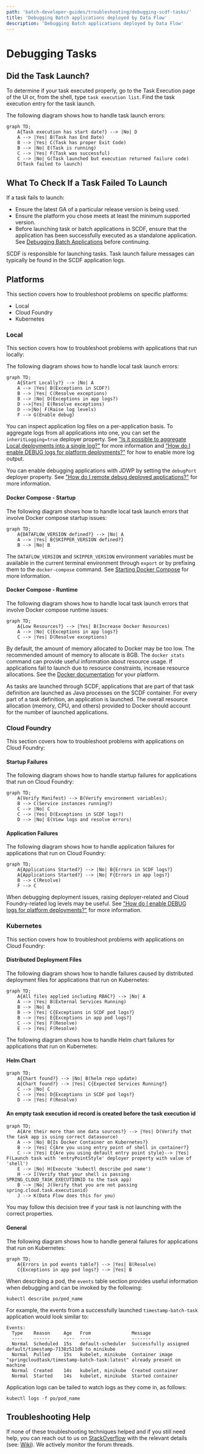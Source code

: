 ```yaml
---
path: 'batch-developer-guides/troubleshooting/debugging-scdf-tasks/'
title: 'Debugging Batch applications deployed by Data Flow'
description: 'Debugging Batch applications deployed by Data Flow'
---
```


# Debugging Tasks

## Did the Task Launch?

To determine if your task executed properly, go to the Task Execution page of the UI or, from the shell, type `task execution list`.
Find the task execution entry for the task launch.

The following diagram shows how to handle task launch errors:

```mermaid
graph TD;
    A{Task execution has start date?} --> |No| D
    A --> |Yes| B(Task has End Date)
	B --> |Yes| C(Task has proper Exit Code)
	B --> |No| E(Task is running)
	C --> |Yes| F(Task was successful)
	C --> |No| G(Task launched but execution returned failure code)
	D(Task failed to launch)

```

## What To Check If a Task Failed To Launch

If a task fails to launch:

- Ensure the latest GA of a particular release version is being used.
- Ensure the platform you chose meets at least the minimum supported version.
- Before launching task or batch applications in SCDF, ensure that the application has been successfully executed as a standalone application. See [Debugging Batch Applications](%currentPath%/batch-developer-guides/troubleshooting/debugging-task-apps/) before continuing.

SCDF is responsible for launching tasks.
Task launch failure messages can typically be found in the SCDF application logs.

## Platforms

This section covers how to troubleshoot problems on specific platforms:

- Local
- Cloud Foundry
- Kubernetes

### Local

This section covers how to troubleshoot problems with applications that run locally:

The following diagram shows how to handle local task launch errors:

```mermaid
graph TD;
    A{Start Locally?} --> |No| A
    A --> |Yes| B(Exceptions in SCDF?)
	B --> |Yes| C(Resolve exceptions)
	B --> |No| D(Exceptions in app logs?)
	D -->|Yes| E(Resolve exceptions)
	D -->|No| F(Raise log levels)
    F --> G(Enable debug)
```

You can inspect application log files on a per-application basis.
To aggregate logs from all applications into one, you can set the `inheritLogging=true` deployer property.
See
["Is it possible to aggregate Local deployments into a single log?"](%currentPath%/resources/faq/#aggregatelogs)
for more information and ["How do I enable DEBUG logs for platform deployments?"](%currentPath%/resources/faq/#debuglogs) for how to enable more log output.

You can enable debugging applications with JDWP by setting the `debugPort` deployer property.
See ["How do I remote debug deployed applications?"](%currentPath%/resources/faq/#remotedebug) for more information.

#### Docker Compose - Startup

The following diagram shows how to handle local task launch errors that involve Docker compose startup issues:

```mermaid
graph TD;
    A{DATAFLOW_VERSION defined?} --> |No| A
    A --> |Yes| B{SKIPPER_VERSION defined?}
	B --> |No| B
```

The `DATAFLOW_VERSION` and `SKIPPER_VERSION` environment variables must be available in the current terminal environment through `export` or by prefixing them to the `docker-compose` command.
See [Starting Docker Compose](%currentPath%/installation/local/docker/) for more information.

#### Docker Compose - Runtime

The following diagram shows how to handle local task launch errors that involve Docker compose runtime issues:

```mermaid
graph TD;
    A{Low Resources?} --> |Yes| B(Increase Docker Resources)
    A --> |No| C{Exceptions in app logs?}
	C --> |Yes| D(Resolve exceptions)
```

By default, the amount of memory allocated to Docker may be too low.
The recommended amount of memory to allocate is 8GB.
The `docker stats` command can provide useful information about resource usage.
If applications fail to launch due to resource constraints, increase resource allocations.
See the [Docker documentation](https://docs.docker.com/) for your platform.

As tasks are launched through SCDF, applications that are part of that task definition are launched as Java processes on the SCDF container.
For every part of a task definition, an application is launched.
The overall resource allocation (memory, CPU, and others) provided to Docker should account for the number of launched applications.

### Cloud Foundry

This section covers how to troubleshoot problems with applications on Cloud Foundry:

#### Startup Failures

The following diagram shows how to handle startup failures for applications that run on Cloud Foundry:

```mermaid
graph TD;
    A(Verify Manifest) --> B(Verify environment variables);
    B --> C(Service instances running?)
    C --> |No| C
    C --> |Yes| D(Exceptions in SCDF logs?)
    D --> |No| E(View logs and resolve errors)
```

#### Application Failures

The following diagram shows how to handle application failures for applications that run on Cloud Foundry:

```mermaid
graph TD;
    A{Applications Started?} --> |No| B{Errors in SCDF logs?}
    A{Applications Started?} --> |No| F{Errors in app logs?}
    B --> C(Resolve)
	F --> C
```

When debugging deployment issues, raising deployer-related and Cloud Foundry-related log levels may be useful.
See ["How do I enable DEBUG logs for platform deployments?"](%currentPath%/resources/faq/#debuglogs) for more information.

### Kubernetes

This section covers how to troubleshoot problems with applications on Cloud Foundry:

#### Distributed Deployment Files

The following diagram shows how to handle failures caused by distributed deployment files for applications that run on Kubernetes:

```mermaid
graph TD;
    A{All files applied including RBAC?} --> |No| A
    A --> |Yes| B(External Services Running)
	B --> |No| B
	B --> |Yes| C{Exceptions in SCDF pod logs?}
	B --> |Yes| E{Exceptions in app pod logs?}
	C --> |Yes| F(Resolve)
	E --> |Yes| F(Resolve)
```

The following diagram shows how to handle Helm chart failures for applications that run on Kubernetes:

#### Helm Chart

```mermaid
graph TD;
    A{Chart found?} --> |No| B(helm repo update)
    A{Chart found?} --> |Yes| C{Expected Services Running?}
	C --> |No| C
	C --> |Yes| D{Exceptions in SCDF pod logs?}
	D --> |Yes| F(Resolve)
```

#### An empty task execution id record is created before the task execution id

```mermaid
graph TD;
    A{Are their more than one data sources?} --> |Yes| D(Verify that the task app is using correct datasource)
    A --> |No| B{Is Docker Container on Kubernetes?}
    B --> |Yes| C{Are you using entry point of shell in container?}
    C --> |Yes| E{Are you using default entry point style}--> |Yes| F(Launch task with 'entryPointStyle' deployer property with value of 'shell')
    E --> |No| H(Execute 'kubectl describe pod name')
    H --> I(Verify that your shell is passing SPRING_CLOUD_TASK_EXECUTIONID to the task app)
    B --> |No| J(Verify that you are not passing spring.cloud.task.executionid)
    J --> K(Data Flow does this for you)
```

You may follow this decision tree if your task is not launching with the correct properties.

#### General

The following diagram shows how to handle general failures for applications that run on Kubernetes:

```mermaid
graph TD;
    A{Errors in pod events table?} --> |Yes| B(Resolve)
    C{Exceptions in app pod logs?} --> |Yes| B
```

When describing a pod, the `events` table section provides useful information when debugging and can be invoked by the following:

`kubectl describe po/pod_name`

For example, the events from a successfully launched `timestamp-batch-task` application would look similar to:

```
Events:
  Type    Reason     Age   From               Message
  ----    ------     ----  ----               -------
  Normal  Scheduled  15s   default-scheduler  Successfully assigned default/timestamp-7138z511d8 to minikube
  Normal  Pulled     15s   kubelet, minikube  Container image "springcloudtask/timestamp-batch-task:latest" already present on machine
  Normal  Created    14s   kubelet, minikube  Created container
  Normal  Started    14s   kubelet, minikube  Started container
```

Application logs can be tailed to watch logs as they come in, as follows:

`kubectl logs -f po/pod_name`

## Troubleshooting Help

If none of these troubleshooting techniques helped and if you still need help, you can reach out to us on [StackOverflow](https://stackoverflow.com/tags/spring-cloud-dataflow/) with the relevant details (see: [Wiki](https://github.com/spring-cloud/spring-cloud-dataflow/wiki/Reporting-Issues)). We actively monitor the forum threads.
